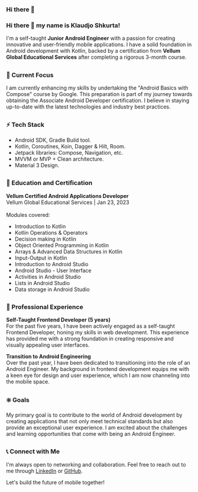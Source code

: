 ### Hi there 👋

<!--
**ShkurtaKlaudjo/shkurtaklaudjo** is a ✨ _special_ ✨ repository because its `README.md` (this file) appears on your GitHub profile.
Here are some ideas to get you started:
- 🔭 I’m currently working on ...
@@ -14,3 +10,53 @@ Here are some ideas to get you started:
- 😄 Pronouns: ...
- ⚡ Fun fact: ...
-->

### Hi there 👋 my name is Klaudjo Shkurta!
I'm a self-taught **Junior Android Engineer** with a passion for creating innovative and user-friendly mobile applications. I have a solid foundation in Android development with Kotlin, backed by a certification from **Vellum Global Educational Services** after completing a rigorous 3-month course.

##
### 🎯 Current Focus
I am currently enhancing my skills by undertaking the "Android Basics with Compose" course by Google. This preparation is part of my journey towards obtaining the Associate Android Developer certification. I believe in staying up-to-date with the latest technologies and industry best practices.

##
### ⚡ Tech Stack
- Android SDK, Gradle Build tool.
- Kotlin, Coroutines, Koin, Dagger & Hilt, Room.
- Jetpack libraries: Compose, Navigation, etc.
- MVVM or MVP + Clean architecture.
- Material 3 Design.

##
### 📜 Education and Certification
**Vellum Certified Android Applications Developer**<br/>
Vellum Global Educational Services | Jan 23, 2023<br/><br/>
Modules covered:
- Introduction to Kotlin
- Kotlin Operations & Operators
- Decision making in Kotlin
- Object Oriented Programming in Kotlin
- Arrays & Advanced Data Structures in Kotlin
- Input-Output in Kotlin
- Introduction to Android Studio
- Android Studio - User Interface
- Activities in Android Studio
- Lists in Android Studio
- Data storage in Android Studio

##
### 💼 Professional Experience
**Self-Taught Frontend Developer (5 years)**<br />
For the past five years, I have been actively engaged as a self-taught Frontend Developer, honing my skills in web development. This experience has provided me with a strong foundation in creating responsive and visually appealing user interfaces.

**Transition to Android Engineering**<br />
Over the past year, I have been dedicated to transitioning into the role of an Android Engineer. My background in frontend development equips me with a keen eye for design and user experience, which I am now channeling into the mobile space.

##
### ❇️ Goals
My primary goal is to contribute to the world of Android development by creating applications that not only meet technical standards but also provide an exceptional user experience. I am excited about the challenges and learning opportunities that come with being an Android Engineer.

##
### 📞 Connect with Me
I'm always open to networking and collaboration. Feel free to reach out to me through [LinkedIn](https://www.linkedin.com/in/klaudjo-shkurta-6a84102b8/) or [GitHub](https://github.com/ShkurtaKlaudjo).

Let's build the future of mobile together!
